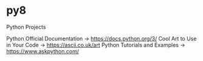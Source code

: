 # py8
Python Projects

Python Official Documentation -> https://docs.python.org/3/
Cool Art to Use in Your Code -> https://ascii.co.uk/art
Python Tutorials and Examples -> https://www.askpython.com/
